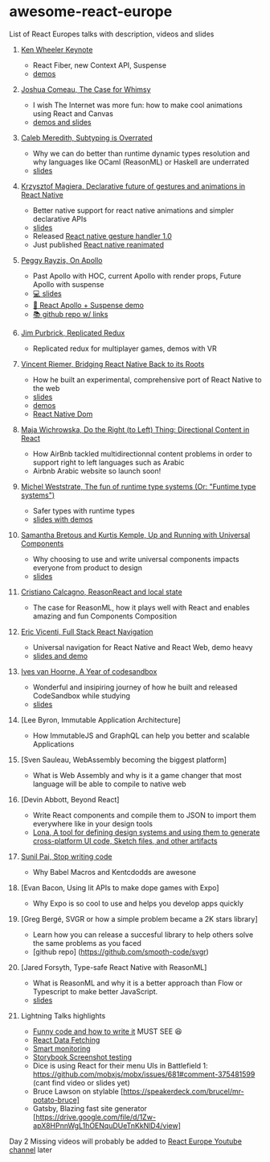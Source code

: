 # awesome-react-europe
List of React Europes talks with description, videos and slides

1. [Ken Wheeler Keynote](https://www.youtube.com/watch?v=QFk6YwMz8nc&index=7&list=PLCC436JpVnK3xH_ArpIjdkYDGwWNkVa73)
   - React Fiber, new Context API, Suspense
   - [demos](https://github.com/FormidableLabs/react-europe-demos)

2. [Joshua Comeau, The Case for Whimsy](https://www.youtube.com/watch?v=Z2d9rw9RwyE&list=PLCC436JpVnK3xH_ArpIjdkYDGwWNkVa73&index=8)
    - I wish The Internet was more fun: how to make cool animations using React and Canvas
    - [demos and slides](https://github.com/joshwcomeau/react-europe-talk-2018#the-case-for-whimsy)

3. [Caleb Meredith, Subtyping is Overrated](https://www.youtube.com/watch?v=M6MsDBFwa6Y&index=9&list=PLCC436JpVnK3xH_ArpIjdkYDGwWNkVa73)
    - Why we can do better than runtime dynamic types resolution and why languages like OCaml (ReasonML) or Haskell are underrated 
    - [slides](https://docs.google.com/presentation/d/1haEwH-tQGps0AL0jNvO1Dnmx_aUCxnvEqmVWkNakNjU/edit#slide=id.p)
   
4. [Krzysztof Magiera, Declarative future of gestures and animations in React Native](https://www.youtube.com/watch?v=kdq4z2708VM&list=PLCC436JpVnK3xH_ArpIjdkYDGwWNkVa73&index=10)
    - Better native support for react native animations and simpler declarative APIs
    - [slides](https://speakerdeck.com/kmagiera/declarative-future-of-gestures-and-animations-in-react-native)
    - Released [React native gesture handler 1.0](https://github.com/kmagiera/react-native-gesture-handler)
    - Just published [React native reanimated](react-native-reanimated)
    
5. [Peggy Rayzis, On Apollo](https://www.youtube.com/watch?v=fCXYA3lZTbo&index=3&list=PLCC436JpVnK3xH_ArpIjdkYDGwWNkVa73)
    - Past Apollo with HOC, current Apollo with render props, Future Apollo with suspense
    - [💻 slides](http://react-europe-apollo.surge.sh/#/)
    - [🐶 React Apollo + Suspense demo](https://codesandbox.io/s/v39j8x450l)
    - [📚 github repo w/ links](https://github.com/peggyrayzis/react-europe-apollo)
    
6. [Jim Purbrick, Replicated Redux](https://www.youtube.com/watch?v=Fr3vp0C22H0&index=4&list=PLCC436JpVnK3xH_ArpIjdkYDGwWNkVa73)
     - Replicated redux for multiplayer games, demos with VR
 
7. [Vincent Riemer, Bridging React Native Back to its Roots](https://www.youtube.com/watch?v=aOWIJ4Mgb2k&index=1&list=PLCC436JpVnK3xH_ArpIjdkYDGwWNkVa73)
     - How he built an experimental, comprehensive port of React Native to the web
     - [slides](https://rndom-slides.vincentriemer.app/)
     - [demos](https://github.com/vincentriemer/rndom-movies-demo)
     - [React Native Dom](https://github.com/vincentriemer/react-native-dom)
     
8. [Maja Wichrowska, Do the Right (to Left) Thing: Directional Content in React](https://www.youtube.com/watch?v=dZ9vQYSNVyo&index=2&list=PLCC436JpVnK3xH_ArpIjdkYDGwWNkVa73)
     - How AirBnb tackled multidirectionnal content problems in order to support right to left languages such as Arabic
     - Airbnb Arabic website so launch soon!
     
9. [Michel Weststrate, The fun of runtime type systems (Or: "Funtime type systems")](https://www.youtube.com/watch?v=010daBQPFmw&list=PLCC436JpVnK3xH_ArpIjdkYDGwWNkVa73&index=5)
     - Safer types with runtime types
     - [slides with demos](http://funtypes.surge.sh/#1)
  
10. [Samantha Bretous and Kurtis Kemple, Up and Running with Universal Components](https://www.youtube.com/watch?v=D1NkyO-J6B0&list=PLCC436JpVnK3xH_ArpIjdkYDGwWNkVa73&index=6)
     - Why choosing to use and write universal components impacts everyone from product to design
     - [slides](https://t.co/wztgkA9dD4)
     
11. [Cristiano Calcagno, ReasonReact and local state](https://www.youtube.com/watch?v=qJnP-Vatp3M)
     - The case for ReasonML, how it plays well with React and enables amazing and fun Components Composition
     
12. [Eric Vicenti, Full Stack React Navigation](https://www.youtube.com/watch?v=GzbravzRrBM)
     - Universal navigation for React Native and React Web, demo heavy
     - [slides and demo](https://github.com/ericvicenti/universe)
     
13. [Ives van Hoorne, A Year of codesandbox](https://www.youtube.com/watch?v=qURPenhndYA)
     - Wonderful and insipiring journey of how he built and released CodeSandbox while studying
     - [slides](https://slides.com/ivesvanhoorne/react-europe#/)
     
14. [Lee Byron, Immutable Application Architecture]
    - How ImmutableJS and GraphQL can help you better and scalable Applications

15. [Sven Sauleau, WebAssembly becoming the biggest platform]
    - What is Web Assembly and why is it a game changer that most language will be able to compile to native web

16. [Devin Abbott, Beyond React]
    - Write React components and compile them to JSON to import them everywhere like in your design tools
    - [Lona, A tool for defining design systems and using them to generate cross-platform UI code, Sketch files, and other artifacts](https://github.com/airbnb/lona)

17. [Sunil Pai, Stop writing code](https://www.youtube.com/watch?v=WYWVGQKnz5M)
    - Why Babel Macros and Kentcdodds are awesone
    
18. [Evan Bacon, Using lit APIs to make dope games with Expo]
    - Why Expo is so cool to use and helps you develop apps quickly

19. [Greg Bergé, SVGR or how a simple problem became a 2K stars library]
    - Learn how you can release a succesful library to help others solve the same problems as you faced
    - [github repo] (https://github.com/smooth-code/svgr)
    
20. [Jared Forsyth, Type-safe React Native with ReasonML]
    - What is ReasonML and why it is a better approach than Flow or Typescript to make better JavaScript.
    - [slides](https://jaredforsyth.com/type-safe-react-native/#/)

21. Lightning Talks highlights
     - [Funny code and how to write it](https://funcode.charliejackson.com/#/) MUST SEE :laughing:
     - [React Data Fetching](https://slides.com/charles-mangwa/ddf-re2018#/14)
     - [Smart monitoring](https://medium.com/@boyney123/an-out-the-box-tool-to-monitor-your-web-application-performance-using-docker-9bda70056b90)
     - [Storybook Screenshot testing](https://medium.com/bleeding-edge/screenshot-testing-with-react-and-storybook-19ab7e49ec92)
     - Dice is using React for their menu UIs in Battlefield 1: https://github.com/mobxjs/mobx/issues/681#comment-375481599 (cant find video or slides yet)
     - Bruce Lawson on stylable [https://speakerdeck.com/brucel/mr-potato-bruce]
     - Gatsby, Blazing fast site generator [https://drive.google.com/file/d/1Zw-apX8HPnnWgL1hOENquDUeTnKkNlD4/view]
     
Day 2 Missing videos will probably be added to [React Europe Youtube channel](https://www.youtube.com/channel/UCorlLn2oZfgOJ-FUcF2eZ1A/videos) later
